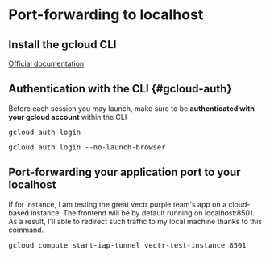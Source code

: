 # Port-forwarding to localhost

## Install the gcloud CLI

[Official documentation](https://cloud.google.com/sdk/docs/install#linux)

## Authentication with the CLI {#gcloud-auth}
Before each session you may launch, make sure to be **authenticated with your gcloud account** within the CLI

<Tabs groupId="operating-systems">
  <TabItem value="Linux/mac" label="Standard"><pre>gcloud auth login</pre></TabItem>
  <TabItem value="WSL" label="WSL"><pre>gcloud auth login --no-launch-browser</pre></TabItem>
</Tabs>

## Port-forwarding your application port to your localhost

If for instance, I am testing the great vectr purple team's app on a cloud-based instance. The frontend will be by default running on localhost:8501. As a result, I'll able to redirect such traffic to my local machine thanks to this command.

<pre>gcloud compute start-iap-tunnel vectr-test-instance 8501     --local-host-port=localhost:8501</pre>